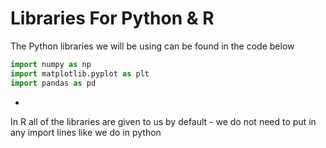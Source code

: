 # Libraries For Python & R

The Python libraries we will be using can be found in the code below

```python
import numpy as np
import matplotlib.pyplot as plt
import pandas as pd
```

-

In R all of the libraries are given to us by default - we do not need to put in any import lines like we do in python
